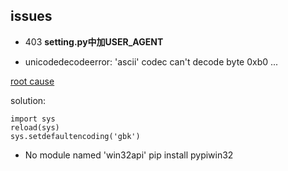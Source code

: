 
## issues

+ 403 **setting.py中加USER_AGENT**

+ unicodedecodeerror: 'ascii' codec can't decode byte 0xb0 ...

[root cause](https://docs.python.org/3/howto/unicode.html)

solution:
```
import sys
reload(sys)
sys.setdefaultencoding('gbk')
```
+ No module named 'win32api'
pip install pypiwin32